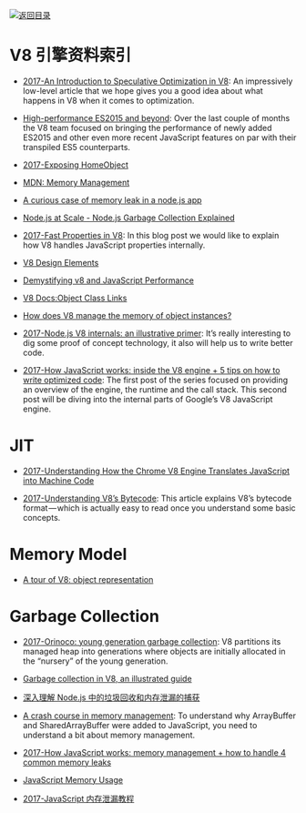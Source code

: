 [![返回目录](https://user-images.githubusercontent.com/5803001/38079637-ff0abcf0-3371-11e8-9b76-ad651620afc7.jpg)](https://github.com/wxyyxc1992/Awesome-Links)

# V8 引擎资料索引

* [2017-An Introduction to Speculative Optimization in V8](https://parg.co/Uuv): An impressively low-level article that we hope gives you a good idea about what happens in V8 when it comes to optimization.

- [High-performance ES2015 and beyond](http://6me.us/2dRAT4): Over the last couple of months the V8 team focused on bringing the performance of newly added ES2015 and other even more recent JavaScript features on par with their transpiled ES5 counterparts.

- [2017-Exposing HomeObject](https://hackernoon.com/exposing-homeobject-e61061cbfe17#.e9vdk64zd)

* [MDN: Memory Management](https://developer.mozilla.org/en-US/docs/Web/JavaScript/Memory_Management)

- [A curious case of memory leak in a node.js app](https://www.future-processing.pl/blog/a-curious-case-of-memory-leak-in-a-node-js-app/)

* [Node.js at Scale - Node.js Garbage Collection Explained](https://blog.risingstack.com/node-js-at-scale-node-js-garbage-collection/)

- [2017-Fast Properties in V8](https://parg.co/b70): In this blog post we would like to explain how V8 handles JavaScript properties internally.

* [V8 Design Elements](https://github.com/v8/v8/wiki/Design%20Elements)

- [Demystifying v8 and JavaScript Performance](http://thlorenz.com/talks/demystifying-v8/talk.pdf)

- [V8 Docs:Object Class Links](https://v8docs.nodesource.com/node-7.2/db/d85/classv8_1_1_object.html)

- [How does V8 manage the memory of object instances?](http://stackoverflow.com/questions/7413168/how-does-v8-manage-the-memory-of-object-instances)

- [2017-Node.js V8 internals: an illustrative primer](https://parg.co/UXh): It’s really interesting to dig some proof of concept technology, it also will help us to write better code.

- [2017-How JavaScript works: inside the V8 engine + 5 tips on how to write optimized code](https://blog.sessionstack.com/how-javascript-works-inside-the-v8-engine-5-tips-on-how-to-write-optimized-code-ac089e62b12e): The first post of the series focused on providing an overview of the engine, the runtime and the call stack. This second post will be diving into the internal parts of Google’s V8 JavaScript engine. 

# JIT

* [2017-Understanding How the Chrome V8 Engine Translates JavaScript into Machine Code](https://parg.co/Utm)

- [2017-Understanding V8’s Bytecode](https://parg.co/bzQ): This article explains V8’s bytecode format — which is actually easy to read once you understand some basic concepts.

# Memory Model

* [A tour of V8: object representation](http://www.jayconrod.com/posts/52/a-tour-of-v8-object-representation)

# Garbage Collection

* [2017-Orinoco: young generation garbage collection](https://parg.co/UpK): V8 partitions its managed heap into generations where objects are initially allocated in the “nursery” of the young generation.

- [Garbage collection in V8, an illustrated guide](https://parg.co/bQG)

- [深入理解 Node.js 中的垃圾回收和内存泄漏的捕获](http://wwsun.github.io/posts/understanding-nodejs-gc.html)

* [A crash course in memory management](https://parg.co/b9p): To understand why ArrayBuffer and SharedArrayBuffer were added to JavaScript, you need to understand a bit about memory management.

- [2017-How JavaScript works: memory management + how to handle 4 common memory leaks](https://parg.co/bnw)

* [JavaScript Memory Usage](https://roman01la.github.io/js-memory-usage/)

- [2017-JavaScript 内存泄漏教程](http://www.ruanyifeng.com/blog/2017/04/memory-leak.html)
